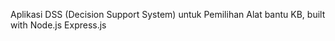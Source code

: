 Aplikasi DSS (Decision Support System) untuk Pemilihan Alat bantu KB, built with Node.js Express.js
